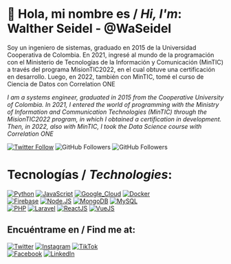 # 👋 Hola, mi nombre es / _Hi, I'm_: Walther Seidel - @WaSeidel
Soy un ingeniero de sistemas, graduado en 2015 de la Universidad Cooperativa de Colombia. En 2021, ingresé al mundo de la programación con el Ministerio de Tecnologías de la Información y Comunicación (MinTIC) a través del programa MisionTIC2022, en el cual obtuve una certificación en desarrollo. Luego, en 2022, también con MinTIC, tomé el curso de Ciencia de Datos con Correlation ONE


_I am a systems engineer, graduated in 2015 from the Cooperative University of Colombia. In 2021, I entered the world of programming with the Ministry of Information and Communication Technologies (MinTIC) through the MisionTIC2022 program, in which I obtained a certification in development. Then, in 2022, also with MinTIC, I took the Data Science course with Correlation ONE_


[![Twitter Follow](https://img.shields.io/twitter/follow/waseidel?style=social)](https://twitter.com/waseidel)
![GitHub Followers](https://img.shields.io/github/followers/waseidel?style=social)
![GitHub Followers](https://img.shields.io/github/stars/waseidel?style=social)

# Tecnologías / _Technologies_:
[![Python](https://img.shields.io/badge/Python-yellow?style=for-the-badge&logo=python&logoColor=white&labelColor=101010)]()
[![JavaScript](https://img.shields.io/badge/JavaScript-F7DF1E?style=for-the-badge&logo=javascript&logoColor=white&labelColor=101010)]()
[![Google_Cloud](https://img.shields.io/badge/Google_Cloud-4285F4?style=for-the-badge&logo=googlecloud&logoColor=white&labelColor=101010)]()
[![Docker](https://img.shields.io/badge/Docker-4479A1?style=for-the-badge&logo=Docker&logoColor=white&labelColor=101010)]()
</br>
[![Firebase](https://img.shields.io/badge/Firebase-FFCA28?style=for-the-badge&logo=firebase&logoColor=white&labelColor=101010)]()
[![Node.JS](https://img.shields.io/badge/Node.JS-339933?style=for-the-badge&logo=node.js&logoColor=white&labelColor=101010)]()
[![MongoDB](https://img.shields.io/badge/MongoDB-47A248?style=for-the-badge&logo=mongodb&logoColor=white&labelColor=101010)]()
[![MySQL](https://img.shields.io/badge/MySQL-4479A1?style=for-the-badge&logo=mysql&logoColor=white&labelColor=101010)]()
</br>
[![PHP](https://img.shields.io/badge/PHP-4479A1?style=for-the-badge&logo=php&logoColor=white&labelColor=101010)]()
[![Laravel](https://img.shields.io/badge/Laravel-FFCA28?style=for-the-badge&logo=laravel&logoColor=white&labelColor=101010)]()
[![ReactJS](https://img.shields.io/badge/ReactJS-339933?style=for-the-badge&logo=react&logoColor=white&labelColor=101010)]()
[![VueJS](https://img.shields.io/badge/VueJS-339933?style=for-the-badge&logo=Vue.js&logoColor=white&labelColor=101010)]()

## Encuéntrame en / Find me at:
[![Twitter](https://img.shields.io/badge/Twitter-@WaSeidel-1DA1F2?style=for-the-badge&logo=twitter&logoColor=white&labelColor=101010)](https://twitter.com/waseidel)
[![Instagram](https://img.shields.io/badge/Instagram-@WaSeidel-E4405F?style=for-the-badge&logo=instagram&logoColor=white&labelColor=101010)](https://instagram.com/waseidel)
[![TikTok](https://img.shields.io/badge/TikTok-@WaSeidel-69C9D0?style=for-the-badge&logo=tiktok&logoColor=white&labelColor=101010)](https://tiktok.com/@waseidel)
</br>
[![Facebook](https://img.shields.io/badge/Facebook-@WaSeidel-1877F2?style=for-the-badge&logo=facebook&logoColor=white&labelColor=101010)](https://facebook.com/waseidel)
[![LinkedIn](https://img.shields.io/badge/LinkedIn-Walther_Seidel-0077B5?style=for-the-badge&logo=linkedin&logoColor=white&labelColor=101010)](https://www.linkedin.com/in/WaSeidel)
